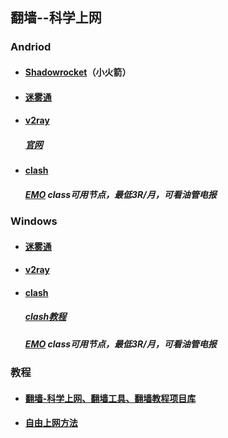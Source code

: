 ## 翻墙--科学上网

### Andriod

- #### [Shadowrocket](https://shadowrocket.v2cross.com/)（小火箭）
- #### [迷雾通](https://waa.ai/xiazaimiwutong)
- #### [v2ray](https://github.com/freefq/free)
  ##### [官网]( https://v2ray.com)
- #### [clash](https://www.v2rayfree.eu.org/post/clash-for-android-tutorial)
  ##### [EMO](https://yyds.emovpn.top/#/register?code=0tJ6pWYv) class可用节点，最低3R/月，可看油管电报
  
### Windows

- #### [迷雾通](https://waa.ai/xiazaimiwutong)
- #### [v2ray](https://github.com/freefq/free)
- #### [clash](https://www.v2rayfree.eu.org/post/clash-for-windows-tutorial)
  ##### [clash教程](https://jichangtuijian.com/clash%E6%95%99%E7%A8%8B.html)
  ##### [EMO](https://yyds.emovpn.top/#/register?code=0tJ6pWYv) class可用节点，最低3R/月，可看油管电报

### 教程

- #### [翻墙-科学上网、翻墙工具、翻墙教程项目库](https://github.com/bannedbook/fanqiang#readme)

- #### [自由上网方法](https://github.com/Alvin9999/new-pac/wiki)

